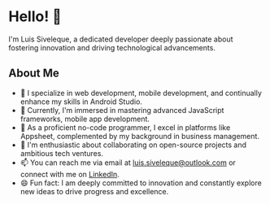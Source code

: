 # Hello! 👋

I'm Luis Siveleque, a dedicated developer deeply passionate about fostering innovation and driving technological advancements. 

## About Me

- 👀 I specialize in web development, mobile development, and continually enhance my skills in Android Studio.
- 🌱 Currently, I'm immersed in mastering advanced JavaScript frameworks, mobile app development.
- 💼 As a proficient no-code programmer, I excel in platforms like Appsheet, complemented by my background in business management.
- 💞️ I'm enthusiastic about collaborating on open-source projects and ambitious tech ventures.
- 📫 You can reach me via email at [luis.siveleque@outlook.com](mailto:luis.siveleque@outlook.com) or connect with me on [LinkedIn](https://www.linkedin.com/in/yourusername).
- 😄 Fun fact: I am deeply committed to innovation and constantly explore new ideas to drive progress and excellence.

<!---
luis-siveleque/luis-siveleque is a ✨ special ✨ repository because its `README.md` (this file) appears on your GitHub profile.
You can click the Preview link to take a look at your changes.
--->
